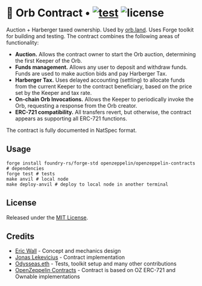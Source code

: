 # 🔮 Orb Contract • [![test](https://github.com/orbland/orb/actions/workflows/ci.yml/badge.svg)](https://github.com/orbland/orb/actions/workflows/ci.yml) ![license](https://img.shields.io/badge/License-MIT-green.svg?label=license)

Auction + Harberger taxed ownership. Used by [orb.land](https://orb.land). Uses Forge toolkit for building and testing. The contract combines the following areas of functionality:

- **Auction.** Allows the contract owner to start the Orb auction, determining the first Keeper of the Orb.
- **Funds management.** Allows any user to deposit and withdraw funds. Funds are used to make auction bids and pay Harberger Tax.
- **Harberger Tax.** Uses delayed accounting (settling) to allocate funds from the current Keeper to the contract beneficiary, based on the price set by the Keeper and tax rate.
- **On-chain Orb Invocations.** Allows the Keeper to periodically invoke the Orb, requesting a response from the Orb creator.
- **ERC-721 compatibility.** All transfers revert, but otherwise, the contract appears as supporting all ERC-721 functions.

The contract is fully documented in NatSpec format.

## Usage

```shell
forge install foundry-rs/forge-std openzeppelin/openzeppelin-contracts # dependencies
forge test # tests
make anvil # local node
make deploy-anvil # deploy to local node in another terminal
```

## License

Released under the [MIT License](https://github.com/orbland/orb/blob/main/LICENSE).

## Credits

- [Eric Wall](https://twitter.com/ercwl) - Concept and mechanics design
- [Jonas Lekevicius](https://twitter.com/lekevicius) - Contract implementation
- [Odysseas.eth](https://twitter.com/odysseas_eth) - Tests, toolkit setup and many other contributions
- [OpenZeppelin Contracts](https://github.com/OpenZeppelin/openzeppelin-contracts) - Contract is based on OZ ERC-721 and Ownable implementations
